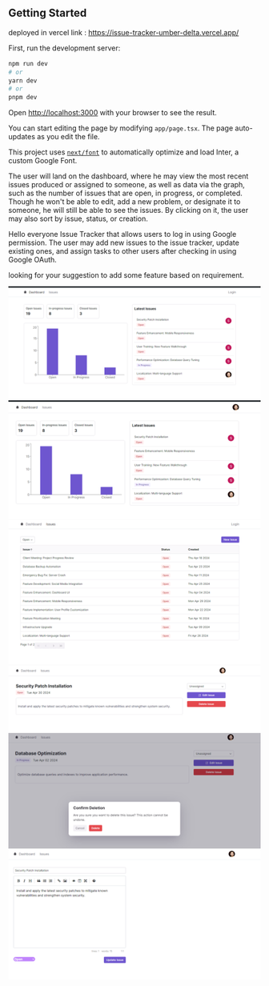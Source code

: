 ## Getting Started

deployed in vercel link : https://issue-tracker-umber-delta.vercel.app/

First, run the development server:

```bash
npm run dev
# or
yarn dev
# or
pnpm dev
```

Open [http://localhost:3000](http://localhost:3000) with your browser to see the result.

You can start editing the page by modifying `app/page.tsx`. The page auto-updates as you edit the file.

This project uses [`next/font`](https://nextjs.org/docs/basic-features/font-optimization) to automatically optimize and load Inter, a custom Google Font.



The user will land on the dashboard, where he may view the most recent issues produced or assigned to someone, as well as data via the graph, such as the number of issues that are open, in progress, or completed. Though he won't be able to edit, add a new problem, or designate it to someone, he will still be able to see the issues. By clicking on it, the user may also sort by issue, status, or creation. 

Hello everyone Issue Tracker  that allows users to log in using Google permission. The user may add new issues to the issue tracker, update existing ones, and assign tasks to other users after checking in using Google OAuth.

looking for your suggestion to add some feature based on requirement.


![alt text](./images/Dashboard_without_login.png)
![alt text](./images/login_with_user_dashborad.png)
![alt text](./images/issues_with_filter_and_sorted_by_status.png)
![alt text](./images/edit_assignable_delete.png)
![alt text](./images/deletion.png)
![alt text](./images/edit_and_change_status.png)